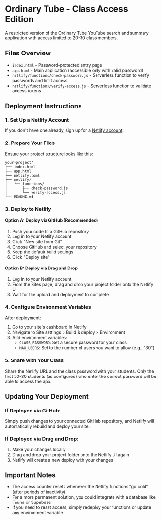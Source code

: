 # Ordinary Tube - Class Access Edition

A restricted version of the Ordinary Tube YouTube search and summary application with access limited to 20-30 class members.

## Files Overview

- `index.html` - Password-protected entry page
- `app.html` - Main application (accessible only with valid password)
- `netlify/functions/check-password.js` - Serverless function to verify passwords and limit access
- `netlify/functions/verify-access.js` - Serverless function to validate access tokens

## Deployment Instructions

### 1. Set Up a Netlify Account

If you don't have one already, sign up for a [Netlify account](https://app.netlify.com/signup).

### 2. Prepare Your Files

Ensure your project structure looks like this:

```
your-project/
├── index.html
├── app.html
├── netlify.toml
├── netlify/
│   └── functions/
│       ├── check-password.js
│       └── verify-access.js
└── README.md
```

### 3. Deploy to Netlify

#### Option A: Deploy via GitHub (Recommended)

1. Push your code to a GitHub repository
2. Log in to your Netlify account
3. Click "New site from Git"
4. Choose GitHub and select your repository
5. Keep the default build settings
6. Click "Deploy site"

#### Option B: Deploy via Drag and Drop

1. Log in to your Netlify account
2. From the Sites page, drag and drop your project folder onto the Netlify UI
3. Wait for the upload and deployment to complete

### 4. Configure Environment Variables

After deployment:

1. Go to your site's dashboard in Netlify
2. Navigate to Site settings > Build & deploy > Environment
3. Add environment variables:
   - `CLASS_PASSWORD`: Set a secure password for your class
   - `MAX_USERS`: Set to the number of users you want to allow (e.g., "30")

### 5. Share with Your Class

Share the Netlify URL and the class password with your students. Only the first 20-30 students (as configured) who enter the correct password will be able to access the app.

## Updating Your Deployment

### If Deployed via GitHub:

Simply push changes to your connected GitHub repository, and Netlify will automatically rebuild and deploy your site.

### If Deployed via Drag and Drop:

1. Make your changes locally
2. Drag and drop your project folder onto the Netlify UI again
3. Netlify will create a new deploy with your changes

## Important Notes

- The access counter resets whenever the Netlify functions "go cold" (after periods of inactivity)
- For a more permanent solution, you could integrate with a database like Fauna or Supabase
- If you need to reset access, simply redeploy your functions or update any environment variable